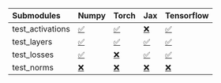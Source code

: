 | Submodules       | Numpy                                                                                                                           | Torch                                                                                                                           | Jax                                                                                                                             | Tensorflow                                                                                                                      |
|:-----------------|:--------------------------------------------------------------------------------------------------------------------------------|:--------------------------------------------------------------------------------------------------------------------------------|:--------------------------------------------------------------------------------------------------------------------------------|:--------------------------------------------------------------------------------------------------------------------------------|
| test_activations | <a href="https://github.com/unifyai/ivy/runs/8196314725?check_suite_focus=true" rel="noopener noreferrer" target="_blank">✅</a> | <a href="https://github.com/unifyai/ivy/runs/8196315008?check_suite_focus=true" rel="noopener noreferrer" target="_blank">✅</a> | <a href="https://github.com/unifyai/ivy/runs/8196315261?check_suite_focus=true" rel="noopener noreferrer" target="_blank">❌</a> | <a href="https://github.com/unifyai/ivy/runs/8196315499?check_suite_focus=true" rel="noopener noreferrer" target="_blank">✅</a> |
| test_layers      | <a href="https://github.com/unifyai/ivy/runs/8196314784?check_suite_focus=true" rel="noopener noreferrer" target="_blank">✅</a> | <a href="https://github.com/unifyai/ivy/runs/8196315079?check_suite_focus=true" rel="noopener noreferrer" target="_blank">✅</a> | <a href="https://github.com/unifyai/ivy/runs/8196315308?check_suite_focus=true" rel="noopener noreferrer" target="_blank">✅</a> | <a href="https://github.com/unifyai/ivy/runs/8196315556?check_suite_focus=true" rel="noopener noreferrer" target="_blank">✅</a> |
| test_losses      | <a href="https://github.com/unifyai/ivy/runs/8196314877?check_suite_focus=true" rel="noopener noreferrer" target="_blank">✅</a> | <a href="https://github.com/unifyai/ivy/runs/8196315147?check_suite_focus=true" rel="noopener noreferrer" target="_blank">❌</a> | <a href="https://github.com/unifyai/ivy/runs/8196315370?check_suite_focus=true" rel="noopener noreferrer" target="_blank">✅</a> | <a href="https://github.com/unifyai/ivy/runs/8196315612?check_suite_focus=true" rel="noopener noreferrer" target="_blank">✅</a> |
| test_norms       | <a href="https://github.com/unifyai/ivy/runs/8196314940?check_suite_focus=true" rel="noopener noreferrer" target="_blank">❌</a> | <a href="https://github.com/unifyai/ivy/runs/8196315195?check_suite_focus=true" rel="noopener noreferrer" target="_blank">❌</a> | <a href="https://github.com/unifyai/ivy/runs/8196315422?check_suite_focus=true" rel="noopener noreferrer" target="_blank">❌</a> | <a href="https://github.com/unifyai/ivy/runs/8196315666?check_suite_focus=true" rel="noopener noreferrer" target="_blank">❌</a> |